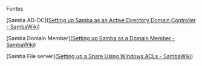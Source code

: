 Fontes

[Samba AD-DC]([Setting up Samba as an Active Directory Domain Controller - SambaWiki](https://wiki.samba.org/index.php/Setting_up_Samba_as_an_Active_Directory_Domain_Controller))

[Samba Domain Member]([Setting up Samba as a Domain Member - SambaWiki](https://wiki.samba.org/index.php/Setting_up_Samba_as_a_Domain_Member))

[Samba File server]([Setting up a Share Using Windows ACLs - SambaWiki](https://wiki.samba.org/index.php/Setting_up_a_Share_Using_Windows_ACLs))
